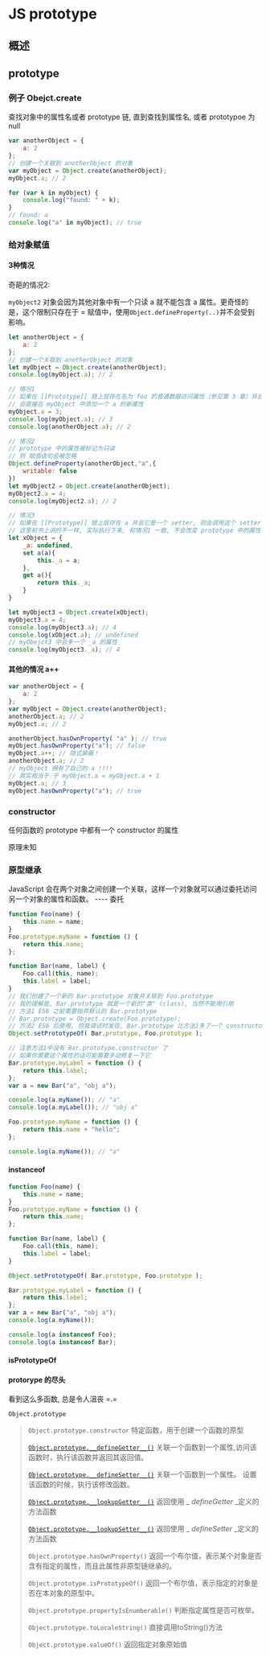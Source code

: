 # JS prototype

## 概述



## prototype

### 例子 Obejct.create

查找对象中的属性名或者 prototype 链, 直到查找到属性名, 或者 prototypoe 为 null

```js
var anotherObject = {
    a: 2
};
// 创建一个关联到 anotherObject 的对象
var myObject = Object.create(anotherObject);
myObject.a; // 2

for (var k in myObject) {
    console.log("found: " + k);
}
// found: a
console.log("a" in myObject); // true
```

### 给对象赋值

#### 3种情况

奇葩的情况2:

`myObject2` 对象会因为其他对象中有一个只读 a 就不能包含 a 属性。更奇怪的是，这个限制只存在于 = 赋值中，使用` Object.defineProperty(..) `并不会受到影响。

```js
let anotherObject = {
    a: 2
};
// 创建一个关联到 anotherObject 的对象
let myObject = Object.create(anotherObject);
console.log(myObject.a); // 2

// 情况1 
// 如果在 [[Prototype]] 链上层存在名为 foo 的普通数据访问属性（参见第 3 章）并且没有被标记为只读（writable:false
// 会直接在 myObject 中添加一个 a 的新属性
myObject.a = 3;
console.log(myObject.a); // 3
console.log(anotherObject.a); // 2

// 情况2
// prototype 中的属性被标记为只读
// 则 赋值语句会被忽略
Object.defineProperty(anotherObject,"a",{
    writable: false
})
let myObject2 = Object.create(anotherObject);
myObject2.a = 4;
console.log(myObject2.a); // 2 

// 情况3
// 如果在 [[Prototype]] 链上层存在 a 并且它是一个 setter, 则会调用这个 setter
// 这里和书上讲的不一样, 实际执行下来, 和情况1 一致, 不会改变 prototype 中的属性
let xObject = {
    _a: undefined,
    set a(a){
        this._a = a;
    },
    get a(){
        return this._a;
    }
}

let myObject3 = Object.create(xObject);
myObject3.a = 4;
console.log(myObject3.a); // 4
console.log(xObject.a); // undefined
// myObejct3 中会多一个 _a 的属性
console.log(myObject3._a); // 4
```

#### 其他的情况 a++

```js
var anotherObject = {
    a: 2
};
var myObject = Object.create(anotherObject);
anotherObject.a; // 2
myObject.a; // 2

anotherObject.hasOwnProperty( "a" ); // true
myObject.hasOwnProperty("a"); // false
myObject.a++; // 隐式屏蔽！
anotherObject.a; // 2
// myObject 拥有了自己的 a !!!!
// 其实相当于 于 myObject.a = myObject.a + 1
myObject.a; // 3
myObject.hasOwnProperty("a"); // true
```

### constructor

任何函数的 prototype 中都有一个 constructor 的属性 

原理未知



### 原型继承

JavaScript 会在两个对象之间创建一个关联，这样一个对象就可以通过委托访问另一个对象的属性和函数。  ---- 委托

```js
function Foo(name) {
    this.name = name;
}
Foo.prototype.myName = function () {
    return this.name;
};

function Bar(name, label) {
    Foo.call(this, name);
    this.label = label;
}
// 我们创建了一个新的 Bar.prototype 对象并关联到 Foo.prototype
// 我的理解是, Bar.prototype 就是一个新的"类" (class), 当然不能用引用
// 方法1 ES6 之前需要抛弃默认的 Bar.prototype
// Bar.prototype = Object.create(Foo.prototype);
// 方法2 ES6 后使用, 但我调试时发现, Bar.prototype 比方法1多了一个 constructor 属性
Object.setPrototypeOf( Bar.prototype, Foo.prototype );

// 注意方法1中没有 Bar.prototype.constructor 了
// 如果你需要这个属性的话可能需要手动修复一下它
Bar.prototype.myLabel = function () {
    return this.label;
};
var a = new Bar("a", "obj a");

console.log(a.myName()); // "a"
console.log(a.myLabel()); // "obj a"

Foo.prototype.myName = function () {
    return this.name + "hello";
};

console.log(a.myName()); // "a"
```

#### instanceof

```js
function Foo(name) {
    this.name = name;
}
Foo.prototype.myName = function () {
    return this.name;
};

function Bar(name, label) {
    Foo.call(this, name);
    this.label = label;
}

Object.setPrototypeOf( Bar.prototype, Foo.prototype );

Bar.prototype.myLabel = function () {
    return this.label;
};
var a = new Bar("a", "obj a");
console.log(a.myName());

console.log(a instanceof Foo);
console.log(a instanceof Bar);
```

#### isPrototypeOf








#### protorype 的尽头

看到这么多函数, 总是令人沮丧 =.= 

`Object.prototype`

> `Object.prototype.constructor`
>    特定函数，用于创建一个函数的原型
>
> [`Object.prototype.__defineGetter__()`](https://developer.mozilla.org/zh-CN/docs/Web/JavaScript/Reference/Global_Objects/Object/__defineGetter__)
> 关联一个函数到一个属性,访问该函数时，执行该函数并返回其返回值。
>
> [`Object.prototype.__defineSetter__()`](https://developer.mozilla.org/zh-CN/docs/Web/JavaScript/Reference/Global_Objects/Object/__defineSetter__)
> 关联一个函数到一个属性。 设置该函数的时候，执行该修改函数。
>
> [`Object.prototype.__lookupGetter__()`](https://developer.mozilla.org/zh-CN/docs/Web/JavaScript/Reference/Global_Objects/Object/__lookupGetter__)
> 返回使用 _ *defineGetter* _定义的方法函数
>
> [`Object.prototype.__lookupSetter__()`](https://developer.mozilla.org/zh-CN/docs/Web/JavaScript/Reference/Global_Objects/Object/__lookupSetter__)
> 返回使用 _ *defineSetter* _定义的方法函数
>
> `Object.prototype.hasOwnProperty()`
> 返回一个布尔值，表示某个对象是否含有指定的属性，而且此属性非原型链继承的。
>
> `Object.prototype.isPrototypeOf()`
> 返回一个布尔值，表示指定的对象是否在本对象的原型中。
>
> `Object.prototype.propertyIsEnumberable()`
> 判断指定属性是否可枚举。
>
> `Object.prototype.toLocaleString()`
> 直接调用toString()方法
>
> `Object.prototype.valueOf()`
> 返回指定对象原始值











